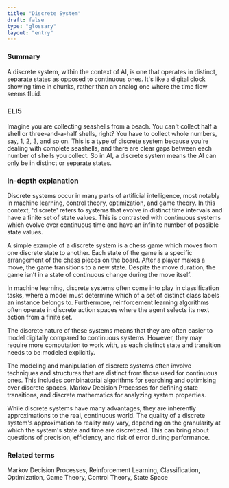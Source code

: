 ```yaml
---
title: "Discrete System"
draft: false
type: "glossary"
layout: "entry"
---
```


### Summary
A discrete system, within the context of AI, is one that operates in distinct, separate states as opposed to continuous ones. It's like a digital clock showing time in chunks, rather than an analog one where the time flow seems fluid.

### ELI5
Imagine you are collecting seashells from a beach. You can't collect half a shell or three-and-a-half shells, right? You have to collect whole numbers, say, 1, 2, 3, and so on. This is a type of discrete system because you're dealing with complete seashells, and there are clear gaps between each number of shells you collect. So in AI, a discrete system means the AI can only be in distinct or separate states.

### In-depth explanation
Discrete systems occur in many parts of artificial intelligence, most notably in machine learning, control theory, optimization, and game theory. In this context, 'discrete' refers to systems that evolve in distinct time intervals and have a finite set of state values. This is contrasted with continuous systems which evolve over continuous time and have an infinite number of possible state values.

A simple example of a discrete system is a chess game which moves from one discrete state to another. Each state of the game is a specific arrangement of the chess pieces on the board. After a player makes a move, the game transitions to a new state. Despite the move duration, the game isn’t in a state of continuous change during the move itself.

In machine learning, discrete systems often come into play in classification tasks, where a model must determine which of a set of distinct class labels an instance belongs to. Furthermore, reinforcement learning algorithms often operate in discrete action spaces where the agent selects its next action from a finite set.

The discrete nature of these systems means that they are often easier to model digitally compared to continuous systems. However, they may require more computation to work with, as each distinct state and transition needs to be modeled explicitly.

The modeling and manipulation of discrete systems often involve techniques and structures that are distinct from those used for continuous ones. This includes combinatorial algorithms for searching and optimising over discrete spaces, Markov Decision Processes for defining state transitions, and discrete mathematics for analyzing system properties.

While discrete systems have many advantages, they are inherently approximations to the real, continuous world. The quality of a discrete system's approximation to reality may vary, depending on the granularity at which the system's state and time are discretized. This can bring about questions of precision, efficiency, and risk of error during performance.

### Related terms
Markov Decision Processes, Reinforcement Learning, Classification, Optimization, Game Theory, Control Theory, State Space
